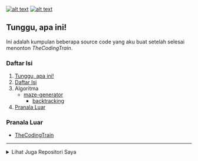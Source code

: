 [![alt text][2.1]][2]
[![alt text][6.1]][6]

## Tunggu, apa ini!
Ini adalah kumpulan beberapa source code yang aku buat setelah selesai menonton <i>TheCodingTrain</i>.

### Daftar Isi
1. [Tunggu, apa ini!](#tunggu+apa+ini)
2. [Daftar Isi](#daftar+isi)
3. Algoritma
   - [maze-generator](https://github.com/zevtyardt/coding-challenge/tree/main/maze-generator)
      * [backtracking](https://github.com/zevtyardt/coding-challenge/blob/main/maze-generator/backtracking.py)
4. [Pranala Luar](#pranala+luar)

### Pranala Luar
 * [TheCodingTrain](https://m.youtube.com/channel/UCvjgXvBlbQiydffZU7m1_aw)

---
<details>
 <summary>Lihat Juga Repositori Saya</summary>

 * [regex-project-alternation](https://github.com/zevtyardt/regex-project-alternation)
 * [CrosswordGameProject](https://github.com/zevtyardt/CrosswordGameProject)

</details>

[2.1]: http://i.imgur.com/P3YfQoD.png (facebook icon with padding)
[6.1]: http://i.imgur.com/0o48UoR.png (github icon with padding)


[2]: http://www.facebook.com/valxyriee
[6]: http://www.github.com/zevtyardt
